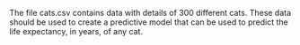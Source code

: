 The file cats.csv contains data with details of 300 different cats. These data should be used to create a predictive model that can be used to predict the life expectancy, in years, of any cat. 
